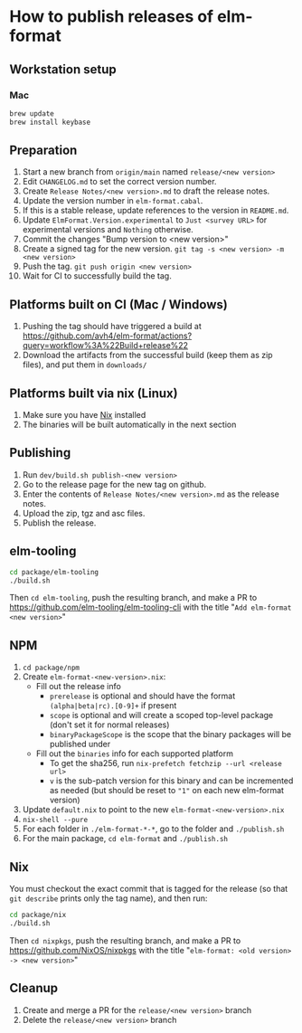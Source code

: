 # How to publish releases of elm-format


## Workstation setup

### Mac

```bash
brew update
brew install keybase
```


## Preparation

1. Start a new branch from `origin/main` named `release/<new version>`
1. Edit `CHANGELOG.md` to set the correct version number.
1. Create `Release Notes/<new version>.md` to draft the release notes.
1. Update the version number in `elm-format.cabal`.
1. If this is a stable release, update references to the version in `README.md`.
1. Update `ElmFormat.Version.experimental` to `Just <survey URL>` for experimental versions and `Nothing` otherwise.
1. Commit the changes "Bump version to \<new version>"
1. Create a signed tag for the new version. `git tag -s <new version> -m <new version>`
1. Push the tag. `git push origin <new version>`
1. Wait for CI to successfully build the tag.


## Platforms built on CI (Mac / Windows)

1. Pushing the tag should have triggered a build at <https://github.com/avh4/elm-format/actions?query=workflow%3A%22Build+release%22>
1. Download the artifacts from the successful build (keep them as zip files), and put them in `downloads/`


## Platforms built via nix (Linux)

1. Make sure you have [Nix](https://nixos.org/) installed
1. The binaries will be built automatically in the next section


## Publishing

1. Run `dev/build.sh publish-<new version>`
1. Go to the release page for the new tag on github.
1. Enter the contents of `Release Notes/<new version>.md` as the release notes.
1. Upload the zip, tgz and asc files.
1. Publish the release.


## elm-tooling

```sh
cd package/elm-tooling
./build.sh
```

Then `cd elm-tooling`, push the resulting branch, and make a PR to <https://github.com/elm-tooling/elm-tooling-cli> with the title "`Add elm-format <new version>`"


## NPM

1. `cd package/npm`
1. Create `elm-format-<new-version>.nix`:
    - Fill out the release info
        - `prerelease` is optional and should have the format `(alpha|beta|rc).[0-9]+` if present
        - `scope` is optional and will create a scoped top-level package (don't set it for normal releases)
        - `binaryPackageScope` is the scope that the binary packages will be published under
    - Fill out the `binaries` info for each supported platform
        - To get the sha256, run `nix-prefetch fetchzip --url <release url>`
        - `v` is the sub-patch version for this binary and can be incremented as needed (but should be reset to `"1"` on each new elm-format version)
1. Update `default.nix` to point to the new `elm-format-<new-version>.nix`
1. `nix-shell --pure`
1. For each folder in `./elm-format-*-*`, go to the folder and `./publish.sh`
1. For the main package, `cd elm-format` and `./publish.sh`


## Nix

You must checkout the exact commit that is tagged for the release (so that `git describe` prints only the tag name),
and then run:

```sh
cd package/nix
./build.sh
```

Then `cd nixpkgs`, push the resulting branch, and make a PR to <https://github.com/NixOS/nixpkgs> with the title "`elm-format: <old version> -> <new version>`"


## Cleanup

1. Create and merge a PR for the `release/<new version>` branch
1. Delete the `release/<new version>` branch
